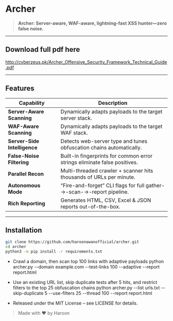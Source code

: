 #  Archer

> **Archer: Server-aware, WAF-aware, lightning-fast XSS hunter—zero false noise.**

---

## Download full pdf here

http://cyberzeus.pk/Archer_Offensive_Security_Framework_Technical_Guide.pdf

---


## Features
| Capability | Description |
|------------|-------------|
| **Server-Aware Scanning** | Dynamically adapts payloads to the target server stack. |
| **WAF-Aware Scanning** | Dynamically adapts payloads to the target WAF stack. |
| **Server-Side Intelligence** | Detects web-server type and tunes obfuscation chains automatically. |
| **False-Noise Filtering** | Built-in fingerprints for common error strings eliminate false positives. |
| **Parallel Recon** | Multi-threaded crawler + scanner hits thousands of URLs per minute. |
| **Autonomous Mode** | “Fire-and-forget” CLI flags for full gather-→-scan-→-report pipeline. |
| **Rich Reporting** | Generates HTML, CSV, Excel & JSON reports out-of-the-box. |

---

## Installation

```bash
git clone https://github.com/haroonawanofficial/archer.git
cd archer
python3 -m pip install -r requirements.txt
```

- Crawl a domain, then scan top 100 links with adaptive payloads
python archer.py --domain example.com --test-links 100 --adaptive --report report.html


- Use an existing URL list, skip duplicate tests after 5 hits, and restrict filters to the top 25 obfuscation chains
python archer.py --list urls.txt --skip-duplicate 5 --use-filters 25 --thread 100 --report report.html


- Released under the MIT License – see LICENSE for details.
> Made with ❤️ by Haroon
